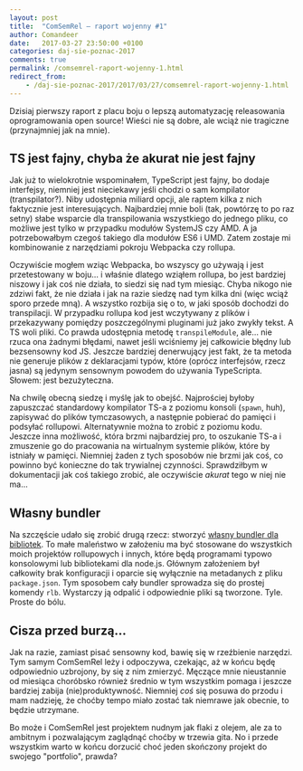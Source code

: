```yaml
---
layout: post
title:  "ComSemRel – raport wojenny #1"
author: Comandeer
date:   2017-03-27 23:50:00 +0100
categories: daj-sie-poznac-2017
comments: true
permalink: /comsemrel-raport-wojenny-1.html
redirect_from:
    - /daj-sie-poznac-2017/2017/03/27/comsemrel-raport-wojenny-1.html
---
```


Dzisiaj pierwszy raport z placu boju o lepszą automatyzację releasowania oprogramowania open source! Wieści nie są dobre, ale wciąż nie tragiczne (przynajmniej jak na mnie).

## TS jest fajny, chyba że akurat nie jest fajny

Jak już to wielokrotnie wspominałem, TypeScript jest fajny, bo dodaje interfejsy, niemniej jest nieciekawy jeśli chodzi o sam kompilator (transpilator?). Niby udostępnia miliard opcji, ale raptem kilka z nich faktycznie jest interesujących. Najbardziej mnie boli (tak, powtórzę to po raz setny) słabe wsparcie dla transpilowania wszystkiego do jednego pliku, co możliwe jest tylko w przypadku modułów SystemJS czy AMD. A ja potrzebowałbym czegoś takiego dla modułów ES6 i UMD. Zatem zostaje mi kombinowanie z narzędziami pokroju Webpacka czy rollupa.

Oczywiście mogłem wziąc Webpacka, bo wszyscy go używają i jest przetestowany w boju… i właśnie dlatego wziąłem rollupa, bo jest bardziej niszowy i jak coś nie działa, to siedzi się nad tym miesiąc. Chyba nikogo nie zdziwi fakt, że nie działa i jak na razie siedzę nad tym kilka dni (więc wciąż sporo przede mną). A wszystko rozbija się o to, w jaki sposób dochodzi do transpilacji. W przypadku rollupa kod jest wczytywany z plików i przekazywany pomiędzy poszczególnymi pluginami już jako zwykły tekst. A TS woli pliki. Co prawda udostępnia metodę `transpileModule`, ale… nie rzuca ona żadnymi błędami, nawet jeśli wciśniemy jej całkowicie błędny lub bezsensowny kod JS. Jeszcze bardziej denerwujący jest fakt, że ta metoda nie generuje plików z deklaracjami typów, które (oprócz interfejsów, rzecz jasna) są jedynym sensownym powodem do używania TypeScripta. Słowem: jest bezużyteczna.

Na chwilę obecną siedzę i myślę jak to obejść. Najprościej byłoby zapuszczać standardowy kompilator TS-a z poziomu konsoli (`spawn`, huh), zapisywać do plików tymczasowych, a następnie pobierać do pamięci i podsyłać rollupowi. Alternatywnie można to zrobić z poziomu kodu. Jeszcze inna możliwość, która brzmi najbardziej pro, to oszukanie TS-a i zmuszenie go do pracowania na wirtualnym systemie plików, które by istniały w pamięci. Niemniej żaden z tych sposobów nie brzmi jak coś, co powinno być konieczne do tak trywialnej czynności. Sprawdziłbym w dokumentacji jak coś takiego zrobić, ale oczywiście _akurat_ tego w niej nie ma…

## Własny bundler

Na szczęście udało się zrobić drugą rzecz: stworzyć [własny bundler dla bibliotek](https://github.com/Comandeer/rollup-lib-bundler). To małe maleństwo w założeniu ma być stosowane do wszystkich moich projektów rollupowych i innych, które będą programami typowo konsolowymi lub bibliotekami dla node.js. Głównym założeniem był całkowity brak konfiguracji i oparcie się wyłącznie na metadanych z pliku `package.json`. Tym sposobem cały bundler sprowadza się do prostej komendy `rlb`. Wystarczy ją odpalić i odpowiednie pliki są tworzone. Tyle. Proste do bólu.

## Cisza przed burzą…

Jak na razie, zamiast pisać sensowny kod, bawię się w rzeźbienie narzędzi. Tym samym ComSemRel leży i odpoczywa, czekając, aż w końcu będę odpowiednio uzbrojony, by się z nim zmierzyć. Męczące mnie nieustannie od miesiąca choróbsko również średnio w tym wszystkim pomaga i jeszcze bardziej zabija (nie)produktywność. Niemniej _coś_ się posuwa do przodu i mam nadzieję, że choćby tempo miało zostać tak niemrawe jak obecnie, to będzie utrzymane.

Bo może i ComSemRel jest projektem nudnym jak flaki z olejem, ale za to ambitnym i pozwalającym zaglądnąć choćby w trzewia gita. No i przede wszystkim warto w końcu dorzucić choć jeden skończony projekt do swojego "portfolio", prawda?
